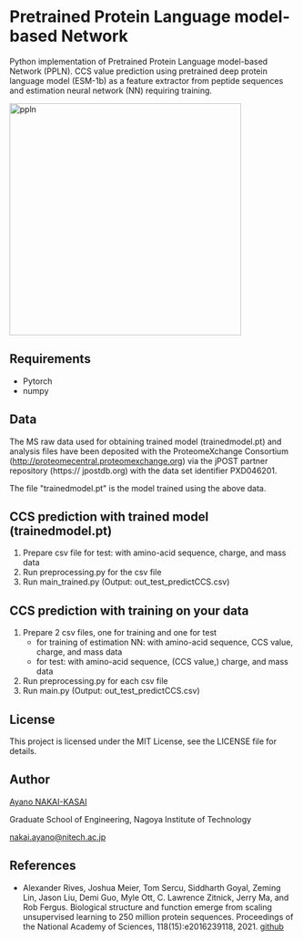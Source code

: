 # Pretrained Protein Language model-based Network

Python implementation of Pretrained Protein Language model-based Network (PPLN).
CCS value prediction using pretrained deep protein language model (ESM-1b) as a feature extractor from peptide sequences 
and estimation neural network (NN) requiring training.

<img width="407" alt="ppln" src="https://github.com/a-nakai-k/PPLN/assets/40450686/da500608-4224-4884-8ca9-74e5cdb739ec">



## Requirements
- Pytorch
- numpy

## Data
The MS raw data used for obtaining trained model (trainedmodel.pt) and analysis files have been deposited with the ProteomeXchange
Consortium (http://proteomecentral.proteomexchange.org) via the jPOST partner
repository (https:// jpostdb.org) with the data set identifier PXD046201.

The file "trainedmodel.pt" is the model trained using the above data.


## CCS prediction with trained model (trainedmodel.pt)
1. Prepare csv file for test: with amino-acid sequence, charge, and mass data
2. Run preprocessing.py for the csv file
3. Run main_trained.py (Output: out_test_predictCCS.csv)

## CCS prediction with training on your data
1. Prepare 2 csv files, one for training and one for test
   - for training of estimation NN: with amino-acid sequence, CCS value, charge, and mass data
   - for test: with amino-acid sequence, (CCS value,) charge, and mass data 
3. Run preprocessing.py for each csv file
4. Run main.py (Output: out_test_predictCCS.csv)


## License
This project is licensed under the MIT License, see the LICENSE file for details.

## Author
[Ayano NAKAI-KASAI](https://sites.google.com/view/ayano-nakai/home/english)

Graduate School of Engineering, Nagoya Institute of Technology

nakai.ayano@nitech.ac.jp

## References
- Alexander Rives, Joshua Meier, Tom Sercu, Siddharth Goyal, Zeming Lin, Jason Liu, Demi Guo,
Myle Ott, C. Lawrence Zitnick, Jerry Ma, and Rob Fergus. Biological structure and function emerge
from scaling unsupervised learning to 250 million protein sequences. Proceedings of the National
Academy of Sciences, 118(15):e2016239118, 2021. [github](https://github.com/facebookresearch/esm)
